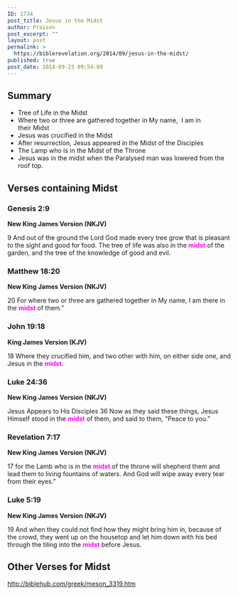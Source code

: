 ```yaml
---
ID: 1734
post_title: Jesus in the Midst
author: Praison
post_excerpt: ""
layout: post
permalink: >
  https://biblerevelation.org/2014/09/jesus-in-the-midst/
published: true
post_date: 2014-09-23 09:54:09
---
```

<h2>Summary</h2>
<ul>
	<li>Tree of Life in the Midst</li>
	<li>Where two or three are gathered together in My name,  I am in their Midst</li>
	<li>Jesus was crucified in the Midst</li>
	<li>After resurrection, Jesus appeared in the Midst of the Disciples</li>
	<li>The Lamp who is in the Midst of the Throne</li>
	<li>Jesus was in the midst when the Paralysed man was lowered from the roof top.</li>
</ul>
<h2>Verses containing Midst</h2>
<h3><strong>Genesis 2:9</strong></h3>
<strong> New King James Version (NKJV)</strong>

9 And out of the ground the Lord God made every tree grow that is pleasant to the sight and good for food. The tree of life was also in the <span style="color: #ff00ff;"><strong>midst</strong> </span>of the garden, and the tree of the knowledge of good and evil.
<h3><strong>Matthew 18:20</strong></h3>
<strong> New King James Version (NKJV)</strong>

20 For where two or three are gathered together in My name, I am there in the <span style="color: #ff00ff;"><strong>midst</strong> </span>of them.”
<h3><strong>John 19:18</strong></h3>
<strong> King James Version (KJV)</strong>

18 Where they crucified him, and two other with him, on either side one, and Jesus in the <span style="color: #ff00ff;"><strong>midst</strong></span>.
<h3><strong>Luke 24:36</strong></h3>
<strong> New King James Version (NKJV)</strong>

Jesus Appears to His Disciples
36 Now as they said these things, Jesus Himself stood in the <span style="color: #ff00ff;"><strong>midst</strong> </span>of them, and said to them, “Peace to you.”
<h3><strong>Revelation 7:17</strong></h3>
<strong> New King James Version (NKJV)</strong>

17 for the Lamb who is in the <span style="color: #ff00ff;"><strong>midst</strong> </span>of the throne will shepherd them and lead them to living fountains of waters. And God will wipe away every tear from their eyes.”
<h3><strong>Luke 5:19</strong></h3>
<strong> New King James Version (NKJV)</strong>

19 And when they could not find how they might bring him in, because of the crowd, they went up on the housetop and let him down with his bed through the tiling into the <span style="color: #ff00ff;"><strong>midst</strong></span> before Jesus.
<h2>Other Verses for Midst</h2>
<a href="http://biblehub.com/greek/meson_3319.htm" target="_blank" rel="nofollow">http://biblehub.com/greek/meson_3319.htm</a>